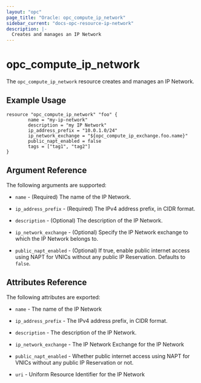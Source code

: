 ```yaml
---
layout: "opc"
page_title: "Oracle: opc_compute_ip_network"
sidebar_current: "docs-opc-resource-ip-network"
description: |-
  Creates and manages an IP Network
---
```


# opc\_compute\_ip_network

The ``opc_compute_ip_network`` resource creates and manages an IP Network.

## Example Usage

```
resource "opc_compute_ip_network" "foo" {
       	name = "my-ip-network"
       	description = "my IP Network"
       	ip_address_prefix = "10.0.1.0/24"
       	ip_network_exchange = "${opc_compute_ip_exchange.foo.name}"
       	public_napt_enabled = false
       	tags = ["tag1", "tag2"]
}
```

## Argument Reference

The following arguments are supported:

* `name` - (Required) The name of the IP Network.

* `ip_address_prefix` - (Required) The IPv4 address prefix, in CIDR format.

* `description` - (Optional) The description of the IP Network.

* `ip_network_exchange` - (Optional) Specify the IP Network exchange to which the IP Network belongs to.

* `public_napt_enabled` - (Optional) If true, enable public internet access using NAPT for VNICs without any public IP Reservation. Defaults to `false`.

## Attributes Reference

The following attributes are exported:

* `name` - The name of the IP Network

* `ip_address_prefix` - The IPv4 address prefix, in CIDR format.

* `description` - The description of the IP Network.

* `ip_network_exchange` - The IP Network Exchange for the IP Network

* `public_napt_enabled` - Whether public internet access using NAPT for VNICs without any public IP Reservation or not.

* `uri` - Uniform Resource Identifier for the IP Network
